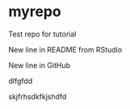 # myrepo
Test repo for tutorial

New line in README from RStudio

New line in GitHub

dlfgfdd

skjfrhsdkfkjshdfd
